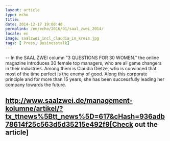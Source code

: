 ```yaml
---
layout: article
type: echo
title:
date: 2014-12-17 19:08:48
permalink: /en/echo/2016/01/saal_zwei_2014/
locale: en
image: saalzwei_incl_claudia_im_kreis.jpg
tags: [ Press, Businesstalk]
---
```



--
In the SAAL ZWEI column “3 QUESTIONS FOR 30 WOMEN.” the online magazine introduces 30 female top managers, who are all game changers in their industries. Among them is Claudia Dietze, who is convinced that most of the time perfect is the enemy of good. Along this corporate principle and for more than 15 years, she has been successfully leading her company towards the future. 

http://www.saalzwei.de/management-kolumne/artikel/?tx_ttnews%5Btt_news%5D=617&cHash=936adb78614f25c563d5d35215e492f9[Check out the article]
--


